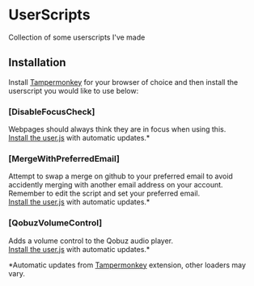 # UserScripts
Collection of some userscripts I've made

## Installation

Install [Tampermonkey](https://www.tampermonkey.net/) for your browser of choice and then install the userscript you would like to use below:

### [DisableFocusCheck]
Webpages should always think they are in focus when using this.<br>
[Install the user.js](https://raw.githubusercontent.com/XDelta/UserScripts/main/DisableFocusCheck/DisableFocusCheck.user.js) with automatic updates.*<br>

### [MergeWithPreferredEmail]
Attempt to swap a merge on github to your preferred email to avoid accidently merging with another email address on your account.<br>
Remember to edit the script and set your preferred email.<br>
[Install the user.js](https://github.com/XDelta/UserScripts/raw/main/MergeWithPreferredEmail/MergeWithPreferredEmail.user.js) with automatic updates.*<br>

### [QobuzVolumeControl]
Adds a volume control to the Qobuz audio player.<br>
[Install the user.js](https://raw.githubusercontent.com/XDelta/UserScripts/main/QobuzVolumeControl/QobuzVolumeControl.user.js) with automatic updates.*<br>

*Automatic updates from [Tampermonkey](https://www.tampermonkey.net/) extension, other loaders may vary.